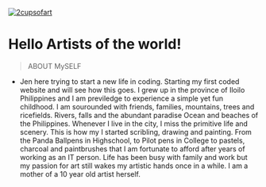 <a href="http://2cupsofart.com"><img src="https://avatars1.githubusercontent.com/u/4284691?v=3&s=200" title="2cupsofart" alt="2cupsofart"></a>

# Hello Artists of the world!

> ABOUT MySELF

- Jen here trying to start a new life in coding. Starting my first coded website and will see how this goes. 
I grew up in the province of Iloilo Philippines and I am previledge to experience a simple yet fun childhood. I am sourounded with friends, families, mountains, trees and ricefields. Rivers, falls and the abundant paradise Ocean and beaches of the Philippines. Whenever I live in the city, I miss the primitive life and scenery. This is how my I started scribling, drawing and painting. From the Panda Ballpens in Highschool, to Pilot pens in College to pastels, charcoal and paintbrushes that I am fortunate to afford after years of working as an IT person. Life has been busy with family and work but my passion for art still wakes my artistic hands once in a while. I am a mother of a 10 year old artist herself. 


